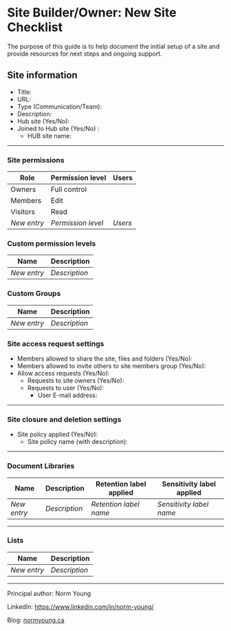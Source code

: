 # Site Builder/Owner: New Site Checklist

The purpose of this guide is to help document the initial setup of a site and provide resources for next steps and ongoing support.

## Site information
- Title:
- URL:
- Type (Communication/Team):
- Description:
- Hub site (Yes/No):
- Joined to Hub site (Yes/No) :
    - HUB site name:
---
### Site permissions
| Role        | Permission level      | Users   |
|-------------|-----------------------|---------|
| Owners      | Full control          |         |
| Members     | Edit                  |         |
| Visitors    | Read                  |         |
| *New entry* | *Permission level*    | *Users* |

### Custom permission levels
| Name        | Description      |
|-------------|------------------|
| *New entry* | *Description*    |

### Custom Groups
| Name        | Description      |
|-------------|------------------|
| *New entry* | *Description*    |

### Site access request settings
- Members allowed to share the site, files and folders (Yes/No):
- Members allowed to invite others to site members group (Yes/No):
- Allow access requests (Yes/No):
  - Requests to site owners (Yes/No):
  - Requests to user (Yes/No):
    - User E-mail address:
---
### Site closure and deletion settings
- Site policy applied (Yes/No):
  - Site policy name (with description):
---
### Document Libraries 
| Name        | Description   | Retention label applied | Sensitivity label applied |
|-------------|---------------|-------------------------|---------------------------|
| *New entry* | *Description* | *Retention label name*  | *Sensitivity label name*  |
---
### Lists
| Name        | Description   | 
|-------------|---------------|
| *New entry* | *Description* |

---

Principal author: Norm Young

LinkedIn: https://www.linkedin.com/in/norm-young/

Blog: [normyoung.ca](https://normyoung.ca)
